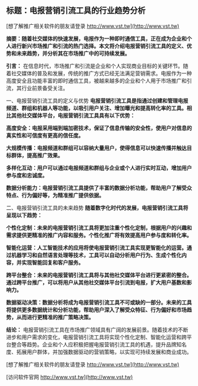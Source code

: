 ## **标题：电报营销引流工具的行业趋势分析**

[想了解推广相关软件的朋友请登录 http://www.vst.tw](http://www.vst.tw)

**摘要：随着社交媒体的快速发展，电报作为一种即时通信工具，正在成为企业和个人进行新兴市场推广和引流的热门选择。本文将介绍电报营销引流工具的定义、优势和未来趋势，并分析其在市场推广中的可持续发展。**

**引言：**
在信息时代，市场推广和引流是企业和个人实现商业目标的关键环节。随着社交媒体的普及和发展，传统的推广方式已经无法满足营销需求。电报作为一种高度安全且功能丰富的即时通信工具，被越来越多的企业和个人用于市场推广和引流，其行业前景备受关注。

一、电报营销引流工具的定义与优势
**电报营销引流工具是指通过创建和管理电报频道、群组和机器人等功能，以吸引用户关注、增加曝光和提高转化率的工具。相比其他社交媒体平台，电报营销引流工具具有以下优势：**

**高度安全：电报采用端到端加密技术，保证了信息传输的安全性，使用户对信息的真实性和可信度有更高的信任度。**

**大规模传播：电报频道和群组可以容纳大量用户，使得信息可以快速传播并触达目标群体，提高推广效果。**

**多样化互动：用户可以通过电报频道和群组与企业或个人进行实时互动，增加用户参与度和忠诚度。**

**数据分析能力：电报营销引流工具提供了丰富的数据分析功能，帮助用户了解受众特点、行为偏好等，为精准推广提供依据。**

二、电报营销引流工具的未来趋势
**随着数字化时代的发展，电报营销引流工具将呈现以下趋势：**

**个性化定制：未来的电报营销引流工具将更加注重个性化定制，根据用户的兴趣和需求提供更精准的推广内容和服务。个性化推广将有效提高用户参与度和转化率。**

**智能化运营：人工智能技术的应用将使电报营销引流工具实现更智能化的运营。通过机器学习和自然语言处理等技术，工具可以自动分析用户行为、生成个性化内容，并实现智能回复和客户服务。**

**跨平台整合：未来的电报营销引流工具将与其他社交媒体平台进行更紧密的整合。通过跨平台推广，可以将用户从其他社交媒体平台引流到电报，扩大用户基数和影响力。**

**数据驱动决策：数据分析将成为电报营销引流工具不可或缺的一部分。未来的工具将提供更多数据统计和分析功能，帮助用户深入了解受众特征、行为偏好和市场趋势，从而进行更精准的推广策略决策。**

**结论：**
电报营销引流工具在市场推广领域具有广阔的发展前景。随着技术的不断进步和用户需求的变化，电报营销引流工具将实现个性化定制、智能化运营和跨平台整合等趋势。企业和个人应积极把握电报营销引流工具的机遇，提升品牌知名度、拓展用户群体，并加强数据驱动的营销策略，以实现可持续发展和商业成功。

[想了解推广相关软件的朋友请登录 http://www.vst.tw](http://www.vst.tw)


[访问软件官网 http://www.vst.tw](http://www.vst.tw)
